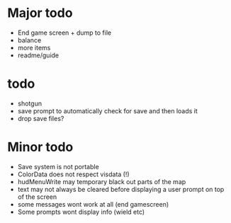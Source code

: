Major todo
==========
* End game screen + dump to file
* balance
* more items
* readme/guide

todo
====
* shotgun
* save prompt to automatically check for save and then loads it
* drop save files?

Minor todo
==========
* Save system is not portable
* ColorData does not respect visdata (!)
* hudMenuWrite may temporary black out parts of the map
* text may not always be cleared before displaying a user prompt on top of the screen
* some messages wont work at all (end gamescreen)
* Some prompts wont display info (wield etc)

